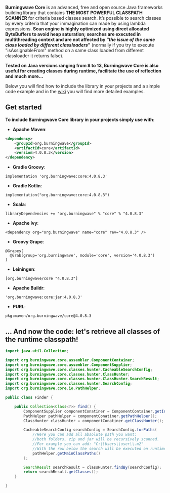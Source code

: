 **Burningwave Core** is an advanced, free and open source Java frameworks building library that contains **THE MOST POWERFUL CLASSPATH SCANNER** for criteria based classes search.
It’s possible to search classes by every criteria that your immagination can made by using lambda expressions. **Scan engine is highly optimized using direct allocated ByteBuffers to avoid heap saturation; searches are executed in multithreading context and are not affected by “_the issue of the same class loaded by different classloaders_”** (normally if you try to execute "isAssignableFrom" method on a same class loaded from different classloader it returns false).

**Tested on Java versions ranging from 8 to 13, Burningwave Core is also useful for creating classes during runtime, facilitate the use of reflection and much more...**

Below you will find how to include the library in your projects and a simple code example and in the [wiki](https://github.com/burningwave/core/wiki) you will find more detailed examples.

## Get started

**To include Burningwave Core library in your projects simply use with**:

* **Apache Maven**:
```xml
<dependency>
    <groupId>org.burningwave</groupId>
    <artifactId>core</artifactId>
    <version>4.0.8.3</version>
</dependency>
```

* **Gradle Groovy**:
```
implementation 'org.burningwave:core:4.0.8.3'
```

* **Gradle Kotlin**:
```
implementation("org.burningwave:core:4.0.8.3")
```

* **Scala**:
```
libraryDependencies += "org.burningwave" % "core" % "4.0.8.3"
```

* **Apache Ivy**:
```
<dependency org="org.burningwave" name="core" rev="4.0.8.3" />
```

* **Groovy Grape**:
```
@Grapes(
  @Grab(group='org.burningwave', module='core', version='4.0.8.3')
)
```

* **Leiningen**:
```
[org.burningwave/core "4.0.8.3"]
```

* **Apache Buildr**:
```
'org.burningwave:core:jar:4.0.8.3'
```

* **PURL**:
```
pkg:maven/org.burningwave/core@4.0.8.3
```

## ... And now the code: let's retrieve all classes of the runtime classpath!
```java
import java.util.Collection;

import org.burningwave.core.assembler.ComponentContainer;
import org.burningwave.core.assembler.ComponentSupplier;
import org.burningwave.core.classes.hunter.CacheableSearchConfig;
import org.burningwave.core.classes.hunter.ClassHunter;
import org.burningwave.core.classes.hunter.ClassHunter.SearchResult;
import org.burningwave.core.classes.hunter.SearchConfig;
import org.burningwave.core.io.PathHelper;

public class Finder {

	public Collection<Class<?>> find() {
		ComponentSupplier componentConatiner = ComponentContainer.getInstance();
		PathHelper pathHelper = componentConatiner.getPathHelper();
		ClassHunter classHunter = componentConatiner.getClassHunter();

		CacheableSearchConfig searchConfig = SearchConfig.forPaths(
			//Here you can add all absolute path you want:
			//both folders, zip and jar will be recursively scanned.
			//For example you can add: "C:\\Users\\user\\.m2"
			//With the row below the search will be executed on runtime Classpaths
			pathHelper.getMainClassPaths()
		);

		SearchResult searchResult = classHunter.findBy(searchConfig);
		return searchResult.getClasses();
	}

}
```
